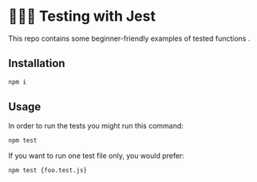 # 👩🏻‍🔬 Testing with Jest

This repo contains some beginner-friendly examples of tested functions .

## Installation

``` bash
npm i
```

## Usage

In order to run the tests you might run this command:

```bash
npm test
```

If you want to run one test file only, you would prefer:

```bash
npm test {foo.test.js}
```
